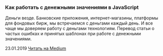 ### Как работать с денежными значениями в JavaScript

Деньги везде. Банковские приложения, интернет-магазины, платформы для фондовых бирж, мы встречаемся с деньгами каждый день. И все чаще мы доверяем работу с деньгами технологиям. Перевод статьи о частых ошибках и принятых шаблонах при работе с денежными значениями.

23.01.2019 [Читать на Medium](https://medium.com/devschacht/how-to-handle-monetary-values-in-javascript-bb0706840f0e)